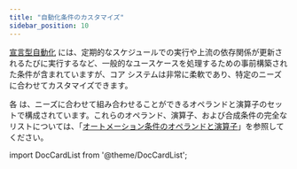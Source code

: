 ```yaml
---
title: "自動化条件のカスタマイズ"
sidebar_position: 10
---
```


[宣言型自動化](/guides/automate/declarative-automation/) には、定期的なスケジュールでの実行や上流の依存関係が更新されるたびに実行するなど、一般的なユースケースを処理するための事前構築された条件が含まれていますが、コア システムは非常に柔軟であり、特定のニーズに合わせてカスタマイズできます。

各 <PyObject section="assets" module="dagster" object="AutomationCondition" /> は、ニーズに合わせて組み合わせることができるオペランドと演算子のセットで構成されています。これらのオペランド、演算子、および合成条件の完全なリストについては、「[オートメーション条件のオペランドと演算子](automation-condition-operands-and-operators)」を参照してください。

import DocCardList from '@theme/DocCardList';

<DocCardList />